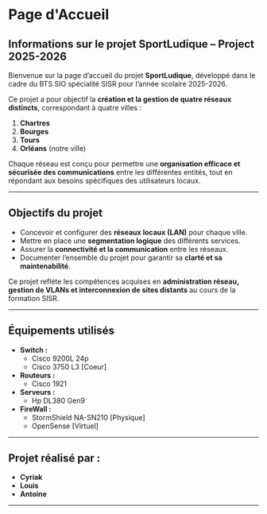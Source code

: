 # Page d'Accueil

##  Informations sur le projet **SportLudique – Project 2025-2026**

Bienvenue sur la page d’accueil du projet **SportLudique**, développé dans le cadre du BTS SIO spécialité SISR pour l’année scolaire 2025-2026.  

Ce projet a pour objectif la **création et la gestion de quatre réseaux distincts**, correspondant à quatre villes :  

1. **Chartres**  
2. **Bourges**  
3. **Tours**  
4. **Orléans** (notre ville)  

Chaque réseau est conçu pour permettre une **organisation efficace et sécurisée des communications** entre les différentes entités, tout en répondant aux besoins spécifiques des utilisateurs locaux.  

---

##  Objectifs du projet
- Concevoir et configurer des **réseaux locaux (LAN)** pour chaque ville.  
- Mettre en place une **segmentation logique** des différents services.  
- Assurer la **connectivité et la communication** entre les réseaux.  
- Documenter l’ensemble du projet pour garantir sa **clarté et sa maintenabilité**.  

Ce projet reflète les compétences acquises en **administration réseau, gestion de VLANs et interconnexion de sites distants** au cours de la formation SISR.

---


## Équipements utilisés

- **Switch :** 
    - Cisco 9200L 24p
    - Cisco 3750 L3 [Coeur]
- **Routeurs :** 
    - Cisco 1921
- **Serveurs :** 
    - Hp DL380 Gen9
- **FireWall :**  
    - StormShield NA-SN210 [Physique] 
    - OpenSense [Virtuel]

---

##  Projet réalisé par :

- **Cyriak**
- **Louis**
- **Antoine**

---






